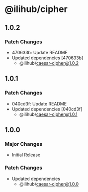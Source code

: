 # @ilihub/cipher

## 1.0.2

### Patch Changes

- 470633b: Update README
- Updated dependencies [470633b]
  - @ilihub/caesar-cipher@1.0.2

## 1.0.1

### Patch Changes

- 040cd3f: Update README
- Updated dependencies [040cd3f]
  - @ilihub/caesar-cipher@1.0.1

## 1.0.0

### Major Changes

- Initial Release

### Patch Changes

- Updated dependencies
  - @ilihub/caesar-cipher@1.0.0
